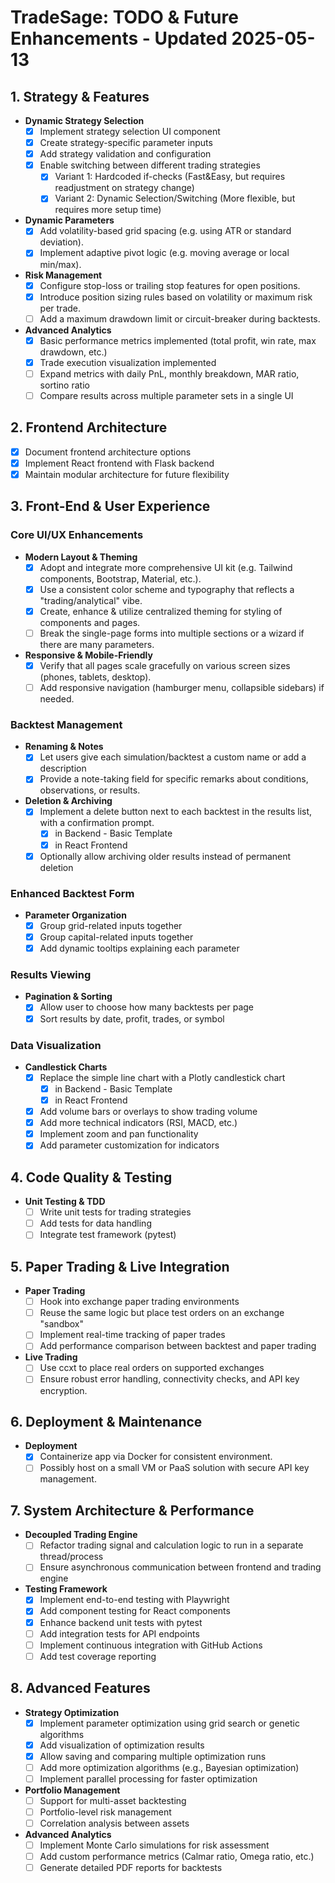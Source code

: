 # TradeSage: TODO & Future Enhancements - Updated 2025-05-13

## 1. Strategy & Features

- **Dynamic Strategy Selection**
  - [x] Implement strategy selection UI component
  - [x] Create strategy-specific parameter inputs
  - [x] Add strategy validation and configuration
  - [x] Enable switching between different trading strategies
    - [x] Variant 1: Hardcoded if-checks (Fast&Easy, but requires readjustment on strategy change)
    - [x] Variant 2: Dynamic Selection/Switching (More flexible, but requires more setup time)

- **Dynamic Parameters**
  - [x] Add volatility-based grid spacing (e.g. using ATR or standard deviation).
  - [x] Implement adaptive pivot logic (e.g. moving average or local min/max).

- **Risk Management**
  - [x] Configure stop-loss or trailing stop features for open positions.
  - [x] Introduce position sizing rules based on volatility or maximum risk per trade.
  - [ ] Add a maximum drawdown limit or circuit-breaker during backtests.

- **Advanced Analytics**
  - [x] Basic performance metrics implemented (total profit, win rate, max drawdown, etc.)
  - [x] Trade execution visualization implemented
  - [ ] Expand metrics with daily PnL, monthly breakdown, MAR ratio, sortino ratio
  - [ ] Compare results across multiple parameter sets in a single UI

## 2. Frontend Architecture
  - [x] Document frontend architecture options
  - [x] Implement React frontend with Flask backend
  - [x] Maintain modular architecture for future flexibility

## 3. Front-End & User Experience

### **Core UI/UX Enhancements**
- **Modern Layout & Theming**
  - [x] Adopt and integrate more comprehensive UI kit (e.g. Tailwind components, Bootstrap, Material, etc.).
  - [x] Use a consistent color scheme and typography that reflects a "trading/analytical" vibe.
  - [x] Create, enhance & utilize centralized theming for styling of components and pages.
  - [ ] Break the single-page forms into multiple sections or a wizard if there are many parameters.

- **Responsive & Mobile-Friendly**
  - [x] Verify that all pages scale gracefully on various screen sizes (phones, tablets, desktop).
  - [ ] Add responsive navigation (hamburger menu, collapsible sidebars) if needed.

### **Backtest Management**
- **Renaming & Notes**
  - [x] Let users give each simulation/backtest a custom name or add a description
  - [x] Provide a note-taking field for specific remarks about conditions, observations, or results.

- **Deletion & Archiving**
  - [x] Implement a delete button next to each backtest in the results list, with a confirmation prompt.
    - [x] in Backend - Basic Template
    - [x] in React Frontend
  - [x] Optionally allow archiving older results instead of permanent deletion

### **Enhanced Backtest Form**
- **Parameter Organization**
  - [x] Group grid-related inputs together
  - [x] Group capital-related inputs together
  - [x] Add dynamic tooltips explaining each parameter

### **Results Viewing**
- **Pagination & Sorting**
  - [x] Allow user to choose how many backtests per page
  - [x] Sort results by date, profit, trades, or symbol

### **Data Visualization**
- **Candlestick Charts**
  - [x] Replace the simple line chart with a Plotly candlestick chart
    - [x] in Backend - Basic Template
    - [x] in React Frontend
  - [x] Add volume bars or overlays to show trading volume
  - [x] Add more technical indicators (RSI, MACD, etc.)
  - [x] Implement zoom and pan functionality
  - [x] Add parameter customization for indicators

## 4. Code Quality & Testing

- **Unit Testing & TDD**
  - [ ] Write unit tests for trading strategies
  - [ ] Add tests for data handling
  - [ ] Integrate test framework (pytest)

## 5. Paper Trading & Live Integration

- **Paper Trading**
  - [ ] Hook into exchange paper trading environments
  - [ ] Reuse the same logic but place test orders on an exchange "sandbox"
  - [ ] Implement real-time tracking of paper trades
  - [ ] Add performance comparison between backtest and paper trading

- **Live Trading**
  - [ ] Use ccxt to place real orders on supported exchanges
  - [ ] Ensure robust error handling, connectivity checks, and API key encryption.

## 6. Deployment & Maintenance

- **Deployment**
  - [x] Containerize app via Docker for consistent environment.
  - [ ] Possibly host on a small VM or PaaS solution with secure API key management.

## 7. System Architecture & Performance

- **Decoupled Trading Engine**
  - [ ] Refactor trading signal and calculation logic to run in a separate thread/process
  - [ ] Ensure asynchronous communication between frontend and trading engine

- **Testing Framework**
  - [x] Implement end-to-end testing with Playwright
  - [x] Add component testing for React components
  - [x] Enhance backend unit tests with pytest
  - [ ] Add integration tests for API endpoints
  - [ ] Implement continuous integration with GitHub Actions
  - [ ] Add test coverage reporting

## 8. Advanced Features

- **Strategy Optimization**
  - [x] Implement parameter optimization using grid search or genetic algorithms
  - [x] Add visualization of optimization results
  - [x] Allow saving and comparing multiple optimization runs
  - [ ] Add more optimization algorithms (e.g., Bayesian optimization)
  - [ ] Implement parallel processing for faster optimization

- **Portfolio Management**
  - [ ] Support for multi-asset backtesting
  - [ ] Portfolio-level risk management
  - [ ] Correlation analysis between assets

- **Advanced Analytics**
  - [ ] Implement Monte Carlo simulations for risk assessment
  - [ ] Add custom performance metrics (Calmar ratio, Omega ratio, etc.)
  - [ ] Generate detailed PDF reports for backtests
